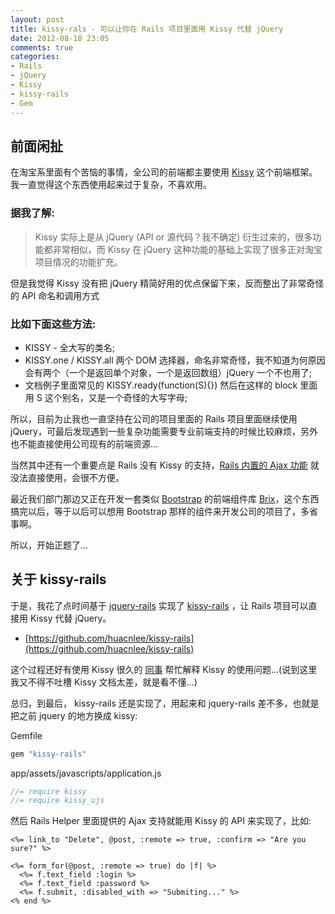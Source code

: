 ```yaml
---
layout: post
title: kissy-rals - 可以让你在 Rails 项目里面用 Kissy 代替 jQuery
date: 2012-08-18 23:05
comments: true
categories: 
- Rails
- jQuery
- Kissy
- kissy-rails
- Gem
---
```

## 前面闲扯

在淘宝系里面有个苦恼的事情，全公司的前端都主要使用 [Kissy](https://github.com/kissyteam/kissy) 这个前端框架。我一直觉得这个东西使用起来过于复杂，不喜欢用。

### 据我了解:

> Kissy 实际上是从 jQuery (API or 源代码？我不确定) 衍生过来的，很多功能都非常相似，而 Kissy 在 jQuery 这种功能的基础上实现了很多正对淘宝项目情况的功能扩充。

但是我觉得 Kissy 没有把 jQuery 精简好用的优点保留下来，反而整出了非常奇怪的 API 命名和调用方式

### 比如下面这些方法:

* KISSY - 全大写的类名;
* KISSY.one / KISSY.all 两个 DOM 选择器，命名非常奇怪，我不知道为何原因会有两个（一个是返回单个对象，一个是返回数组）jQuery 一个不也用了;
* 文档例子里面常见的 KISSY.ready(function(S){}) 然后在这样的 block 里面用 S 这个别名，又是一个奇怪的大写字母;

所以，目前为止我也一直坚持在公司的项目里面的 Rails 项目里面继续使用 jQuery，可最后发现遇到一些复杂功能需要专业前端支持的时候比较麻烦，另外也不能直接使用公司现有的前端资源…

当然其中还有一个重要点是 Rails 没有 Kissy 的支持，[Rails 内置的 Ajax 功能](http://guides.rubyonrails.org/ajax_on_rails.html) 就没法直接使用，会很不方便。

最近我们部门那边又正在开发一套类似 [Bootstrap](http://getbootstrap.com) 的前端组件库 [Brix](http://github.com/etaoux/brix)，这个东西搞完以后，等于以后可以想用 Bootstrap 那样的组件来开发公司的项目了，多省事啊。

所以，开始正题了…

## 关于 kissy-rails

于是，我花了点时间基于 [jquery-rails](https://github.com/rails/jquery-rails) 实现了 [kissy-rails](https://github.com/huacnlee/kissy-rails) ，让 Rails 项目可以直接用 Kissy 代替 jQuery。

* [https://github.com/huacnlee/kissy-rails](https://github.com/huacnlee/kissy-rails)

这个过程还好有使用 Kissy 很久的 [同事](http://github.com/cricy) 帮忙解释 Kissy 的使用问题…(说到这里我又不得不吐槽 Kissy 文档太差，就是看不懂…)

总归，到最后， kissy-rails 还是实现了，用起来和 jquery-rails 差不多，也就是把之前 jquery 的地方换成 kissy:

Gemfile

```ruby
gem "kissy-rails"
```

app/assets/javascripts/application.js

```javascript
//= require kissy
//= require kissy_ujs
```


然后 Rails Helper 里面提供的 Ajax 支持就能用 Kissy 的 API 来实现了，比如:

```erb
<%= link_to "Delete", @post, :remote => true, :confirm => "Are you sure?" %>

<%= form_for(@post, :remote => true) do |f| %>
  <%= f.text_field :login %>
  <%= f.text_field :password %>
  <%= f.submit, :disabled_with => "Submiting..." %>
<% end %>
```

